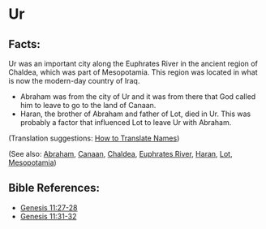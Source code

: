 # Ur #

## Facts: ##

Ur was an important city along the Euphrates River in the ancient region of Chaldea, which was part of Mesopotamia. This region was located in what is now the modern-day country of Iraq.

* Abraham was from the city of Ur and it was from there that God called him to leave to go to the land of Canaan.
* Haran, the brother of Abraham and father of Lot, died in Ur. This was probably a factor that influenced Lot to leave Ur with Abraham.

(Translation suggestions: [How to Translate Names](en/ta-vol1/translate/man/translate-names))

(See also: [Abraham](../other/abraham.md), [Canaan](../other/canaan.md), [Chaldea](../other/chaldeans.md), [Euphrates River](../other/euphrates.md), [Haran](../other/haran.md), [Lot](../other/lot.md), [Mesopotamia](../other/mesopotamia.md))

## Bible References: ##

* [Genesis 11:27-28](en/tn/gen/help/11/27)
* [Genesis 11:31-32](en/tn/gen/help/11/31)